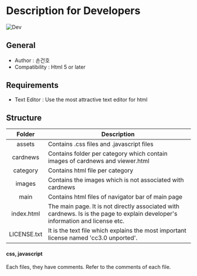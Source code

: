 # Description for Developers

![Dev](https://navy10-of-ten-points.github.io/ten-points/images/for_developer.jpg)

## General
* Author : 손건호
* Compatibility : Html 5 or later

## Requirements
* Text Editor : Use the most attractive text editor for html

## Structure
|    Folder   | Description                                                                                                                    |
|:-----------:|--------------------------------------------------------------------------------------------------------------------------------|
|    assets   | Contains .css files and .javascript files                                                                                      |
|   cardnews  | Contains folder per category which contain images of cardnews and viewer.html                                                  |
| category    | Contains html file per category                                                                                                |
|    images   | Contains the images which is not associated with cardnews                                                                      |
|     main    | Contains html files of navigator bar of main page                                                                              |
|  index.html | The main page. It is not directly associated with cardnews. Is is the page to explain developer's information and license etc. |
| LICENSE.txt | It is the text file which explains the most important license named 'cc3.0 unported'.                                          |

#### css, javascript
Each files, they have comments. Refer to the comments of each file.